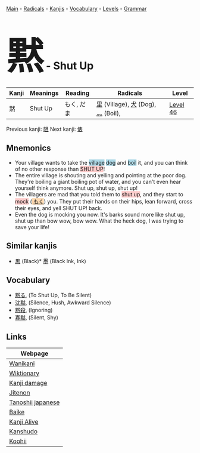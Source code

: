 <style> bigfont {font-size: 100px}</style>
[Main](../index.md) -
[Radicals](../radicals.md) -
[Kanjis](../kanjis.md) -
[Vocabulary](../vocabulary.md) -
[Levels](../levels.md) -
[Grammar](../grammar.md)
# <bigfont> 黙</bigfont> - Shut Up 

| Kanji | Meanings | Reading | Radicals | Level |
| --- | --- | --- | --- | --- |
| 黙 | Shut Up | もく, だま | [里](../radicals/里.md) (Village), [犬](../radicals/犬.md) (Dog), [灬](../radicals/灬.md) (Boil),  | [Level 46](../levels/wk_level46.md) |

Previous kanji: [阻](阻.md) Next kanji: [俵](俵.md) 

## Mnemonics
 * Your village wants to take the <span style="background-color:#ADD8E6"> village</span> <span style="background-color:#ADD8E6"> dog</span> and <span style="background-color:#ADD8E6"> boil</span> it, and you can think of no other response than <span style="background-color:#ffcccb"> SHUT UP</span>! 
* The entire village is shouting and yelling and pointing at the poor dog. They're boiling a giant boiling pot of water, and you can't even hear yourself think anymore. Shut up, shut up, shut up! 
* The villagers are mad that you told them to <span style="background-color:#ffcccb"> shut up</span>, and they start to <span style="background-color:#ffcccb"> mock</span> (<span style="background-color:#fed8b1"> [もく](https://jisho.org/search/もく)</span>) you. They put their hands on their hips, lean forward, cross their eyes, and yell SHUT UP! back.
* Even the dog is mocking you now. It's barks sound more like shut up, shut up than bow wow, bow wow. What the heck dog, I was trying to save your life!


## Similar kanjis
 * [黒](黒.md) (Black)* [墨](墨.md) (Black Ink, Ink)


## Vocabulary
 * [黙る](../vocabulary/黙.md), (To Shut Up, To Be Silent)
* [沈黙](../vocabulary/黙.md), (Silence, Hush, Awkward Silence)
* [黙殺](../vocabulary/黙.md), (Ignoring)
* [寡黙](../vocabulary/黙.md), (Silent, Shy)



## Links 

| Webpage |
| --- |
| [Wanikani          ](https://www.wanikani.com/kanji/黙) |
| [Wiktionary        ](https://en.wiktionary.org/wiki/黙) |
| [Kanji damage      ](http://www.kanjidamage.com/kanji/search?utf8=✓&q=黙) |
| [Jitenon           ](https://jitenon.com/kanji/黙) |
| [Tanoshii japanese ](https://www.tanoshiijapanese.com/dictionary/kanji.cfm?k=黙) |
| [Baike             ](https://baike.baidu.com/item/黙) |
| [Kanji Alive       ](https://app.kanjialive.com/黙) |
| [Kanshudo          ](https://www.kanshudo.com/searchmn?q=黙) |
| [Koohii            ](https://kanji.koohii.com/study/kanji/黙) |
